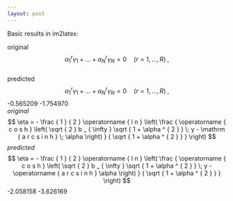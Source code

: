 ```yaml
---
layout: post
---
```


Basic results in im2latex:

<script type="text/javascript" async src="https://cdn.mathjax.org/mathjax/latest/MathJax.js?config=TeX-MML-AM_CHTML"> </script>

original	
$$	
\alpha _ { 1 } ^ { r } \gamma _ { 1 } + \dots + \alpha _ { N } ^ { r } \gamma _ { N } = 0 \quad ( r = 1 , . . . , R ) \; , $$	
predicted	
$$	
\alpha _ { 1 } ^ { r } \gamma _ { 1 } + \ldots + \alpha _ { N } ^ { r } \gamma _ { N } = 0 \quad ( r = 1 , . . . , R ) \; , $$	-0.565209	-1.754970	
	$original$	$$	\eta = - \frac { 1 } { 2 } \operatorname { l n } \left( \frac { \operatorname { c o s h } \left( \sqrt { 2 } b _ { \infty } \sqrt { 1 + \alpha ^ { 2 } } \; y - \mathrm { a r c s i n h } \; \alpha \right) } { \sqrt { 1 + \alpha ^ { 2 } } } \right) 	$$	$predicted$	$$	\eta = - \frac { 1 } { 2 } \operatorname { l n } \left( \frac { \operatorname { c o s h } \left( \sqrt { 2 } b _ { \infty } \sqrt { 1 + \alpha ^ { 2 } } \; y - \operatorname { a r c s i n h } \alpha \right) } { \sqrt { 1 + \alpha ^ { 2 } } } \right) 	$$	-2.058158	-3.626169
